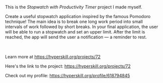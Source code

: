 This is the *Stopwatch with Productivity Timer* project I made myself.


<p>Create a useful stopwatch application inspired by the famous Pomodoro technique! The main idea is to break one long work period into small intervals of work followed by short breaks. In your final application, the user will be able to run a stopwatch and set an upper limit. After the limit is reached, the app will send the user a notification — a reminder to rest.</p><br/><br/>Learn more at <a href="https://hyperskill.org/projects/72?utm_source=ide&utm_medium=ide&utm_campaign=ide&utm_content=project-card">https://hyperskill.org/projects/72</a>

Here's the link to the project: https://hyperskill.org/projects/72

Check out my profile: https://hyperskill.org/profile/618794845